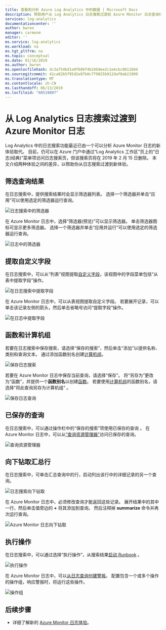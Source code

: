 ```yaml
---
title: 查看和分析 Azure Log Analytics 中的数据 | Microsoft Docs
description: 帮助用户从 Log Analytics 日志搜索过渡到 Azure Monitor 日志查询体验。
services: log-analytics
documentationcenter: ''
author: bwren
manager: carmonm
editor: ''
ms.service: log-analytics
ms.workload: na
ms.tgt_pltfrm: na
ms.topic: conceptual
ms.date: 01/16/2019
ms.author: bwren
ms.openlocfilehash: dc3a754bd1a9f689f4b24b9ee2c1e4cbc0611684
ms.sourcegitcommit: 41ca82b5f95d2e07b0c7f9025b912daf0ab21909
ms.translationtype: MT
ms.contentlocale: zh-CN
ms.lasthandoff: 06/13/2019
ms.locfileid: "60519897"
---
```

# <a name="transition-from-log-analytics-log-search-to-azure-monitor-logs"></a>从 Log Analytics 日志搜索过渡到 Azure Monitor 日志
Log Analytics 中的日志搜索功能最近已由一个可以分析 Azure Monitor 日志的新体验取代。 目前，仍可以在 Azure 门户中通过“Log Analytics 工作区”页上的“日志(经典)”菜单项访问日志搜索页，但该搜索页将在 2019 年 2 月 15 日删除。   本文介绍两种体验之间的差异，以帮助你从日志搜索过渡到新体验。 

## <a name="filter-results-of-a-query"></a>筛选查询结果
在日志搜索中，提供搜索结果时会显示筛选器列表。 选择一个筛选器并单击“应用”可以使用选定的筛选器运行查询。 

![日志搜索中的筛选器](media/log-search-transition/filter-log-search.png)

在 Azure Monitor 日志中，选择“筛选器(预览)”可以显示筛选器。  单击筛选器图标可显示更多筛选器。 选择一个筛选器并单击“应用并运行”可以使用选定的筛选器运行查询。 

![日志中的筛选器](media/log-search-transition/filter-logs.png)

## <a name="extract-custom-fields"></a>提取自定义字段 
在日志搜索中，可以从“列表”视图提取[自定义字段](../platform/custom-fields.md)，该视图中的字段菜单包括“从表中提取字段”操作。 

![在日志搜索中提取字段](media/log-search-transition/extract-fields-log-search.png)

在 Azure Monitor 日志中，可以从表视图提取自定义字段。 若要展开记录，可以单击该记录左侧的箭头，然后单击省略号访问“提取字段”操作。 

![在日志中提取字段](media/log-search-transition/extract-fields-logs.png)

## <a name="functions-and-computer-groups"></a>函数和计算机组
若要在日志搜索中保存搜索，请选择“保存的搜索”，然后单击“添加”以提供名称、类别和查询文本。   通过添加函数别名创建[计算机组](../platform/computer-groups.md)。

![保存日志搜索](media/log-search-transition/save-search-log-search.png)

若要在 Azure Monitor 日志中保存当前查询，请选择“保存”。  将“另存为”更改为“函数”，并提供一个**函数别名**以创建[函数](functions.md)。   若要使用[计算机组](../platform/computer-groups.md)的函数别名，请选择“将此查询另存为计算机组”  。

![保存日志查询](media/log-search-transition/save-query-logs.png)

## <a name="saved-queries"></a>已保存的查询
在日志搜索中，可以通过操作栏中的“保存的搜索”项使用已保存的查询  。 在 Azure Monitor 日志中，可以从[“查询资源管理器”](../log-query/get-started-portal.md#save-queries)访问已保存的查询。

![查询资源管理器](media/log-search-transition/query-explorer.png)

## <a name="drill-down-on-summarized-rows"></a>向下钻取汇总行
在日志搜索中，可单击汇总查询中的行，启动列出该行中的详细记录的另一个查询。

![日志搜索向下钻取](media/log-search-transition/drilldown-search.png)

在 Azure Monitor 日志中，必须修改查询才能返回这些记录。 展开结果中的其中一行，然后单击值旁边的 **+** 将其添加到查询。 然后注释掉 **summarize** 命令并再次运行查询。

![Azure Monitor 日志向下钻取](media/log-search-transition/drilldown-logs.png)

## <a name="take-action"></a>执行操作
在日志搜索中，可以通过选择“执行操作”，从搜索结果[启动 Runbook](take-action.md)  。

![执行操作](media/log-search-transition/take-action-log-search.png)

在 Azure Monitor 日志中，可以[从日志查询创建警报](../platform/alerts-log.md)。 配置包含一个或多个操作的操作组，响应警报时，将运行这些操作。

![操作组](media/log-search-transition/action-group.png)

## <a name="next-steps"></a>后续步骤

- 详细了解新的 [Azure Monitor 日志体验](get-started-portal.md)。